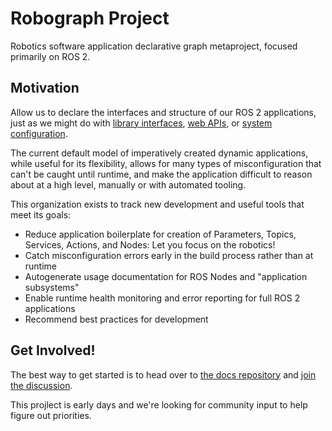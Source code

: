 # Robograph Project

Robotics software application declarative graph metaproject, focused primarily on ROS 2.

## Motivation

Allow us to declare the interfaces and structure of our ROS 2 applications, just as we might do with [library interfaces](https://en.cppreference.com/w/cpp/language/modules), [web APIs](https://www.openapis.org), or [system configuration](https://nix.dev/manual/nix/2.24/).

The current default model of imperatively created dynamic applications, while useful for its flexibility, allows for many types of misconfiguration that can't be caught until runtime, and make the application difficult to reason about at a high level, manually or with automated tooling. 

This organization exists to track new development and useful tools that meet its goals:
- Reduce application boilerplate for creation of Parameters, Topics, Services, Actions, and Nodes: Let you focus on the robotics!
- Catch misconfiguration errors early in the build process rather than at runtime
- Autogenerate usage documentation for ROS Nodes and "application subsystems"
- Enable runtime health monitoring and error reporting for full ROS 2 applications
- Recommend best practices for development

## Get Involved!

The best way to get started is to head over to [the docs repository](https://github.com/robograph-project/docs) and [join the discussion](https://github.com/orgs/robograph-project/discussions). 

This projlect is early days and we're looking for community input to help figure out priorities.

